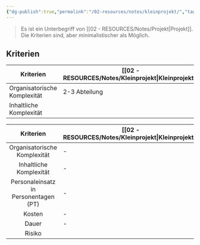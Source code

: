 ```yaml
---
{"dg-publish":true,"permalink":"/02-resources/notes/kleinprojekt/","tags":["begriff"],"noteIcon":"","updated":"2024-06-08T00:38:36.677+02:00"}
---
```


> Es ist ein Unterbegriff von [[02 - RESOURCES/Notes/Projekt\|Projekt]]. Die Kriterien sind, aber minimalistischer als Möglich.
 
## Kriterien 
| Kriterien                    | [[02 - RESOURCES/Notes/Kleinprojekt\|Kleinprojekt]] |
| ---------------------------- | ---------------- |
| Organisatorische Komplexität | 2-3 Abteilung    |
| Inhaltliche Komplexität            |                  |



| Kriterien | [[02 - RESOURCES/Notes/Kleinprojekt\|Kleinprojekt]]  |  |  |  |
| :--: | ---- | :--: | :--: | :--: |
| Organisatorische Komplexität | - |  |  |  |
| Inhaltliche Komplexität | - |  |  |  |
| Personaleinsatz in<br>Personentagen (PT)  | - |  |  |  |
| Kosten | - |  |  |  |
| Dauer | - |  |  |  |
| Risiko |  |  |  |  |